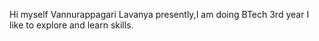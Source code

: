 Hi myself Vannurappagari Lavanya
presently,I am doing BTech 3rd year
I like to explore and learn skills. 
